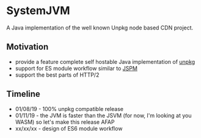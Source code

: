 # SystemJVM

A Java implementation of the well known Unpkg node based CDN project.

## Motivation

- provide a feature complete self hostable Java implementation of [unpkg](https://github.com/unpkg/unpkg.com)
- support for ES module workflow similar to [JSPM](https://jspm.io/)
- support the best parts of HTTP/2

## Timeline
- 01/08/19 - 100% unpkg compatible release
- 01/11/19 - the JVM is faster than the JSVM (for now, I'm looking at you WASM) so let's make this release AFAP
- xx/xx/xx - design of ES6 module workflow
